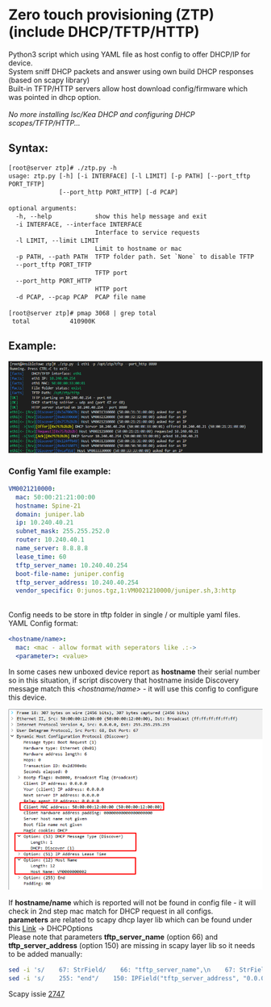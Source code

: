 # Zero touch provisioning (ZTP) (include DHCP/TFTP/HTTP)<br>
Python3 script which using YAML file as host config to offer DHCP/IP for device.<br>
System sniff DHCP packets and answer using own build DHCP responses (based on scapy library)<br>
Built-in TFTP/HTTP servers allow host download config/firmware which was pointed in dhcp option.<br>
<br>
<i>No more installing Isc/Kea DHCP and configuring DHCP scopes/TFTP/HTTP... </i> 

## Syntax:
```console
[root@server ztp]# ./ztp.py -h
usage: ztp.py [-h] [-i INTERFACE] [-l LIMIT] [-p PATH] [--port_tftp PORT_TFTP]
              [--port_http PORT_HTTP] [-d PCAP]

optional arguments:
  -h, --help            show this help message and exit
  -i INTERFACE, --interface INTERFACE
                        Interface to service requests
  -l LIMIT, --limit LIMIT
                        Limit to hostname or mac
  -p PATH, --path PATH  TFTP folder path. Set `None` to disable TFTP
  --port_tftp PORT_TFTP
                        TFTP port
  --port_http PORT_HTTP
                        HTTP port
  -d PCAP, --pcap PCAP  PCAP file name
  
[root@server ztp]# pmap 3068 | grep total
 total           410900K
```

## Example:
![Screenshot](doc/img/example_1.png)

### Config Yaml file example:
```yaml
VM0021210000:
  mac: 50:00:21:21:00:00
  hostname: Spine-21
  domain: juniper.lab
  ip: 10.240.40.21
  subnet_mask: 255.255.252.0
  router: 10.240.40.1
  name_server: 8.8.8.8
  lease_time: 60
  tftp_server_name: 10.240.40.254
  boot-file-name: juniper.config
  tftp_server_address: 10.240.40.254
  vendor_specific: 0:junos.tgz,1:VM0021210000/juniper.sh,3:http
```
<br>
Config needs to be store in tftp folder in single / or multiple yaml files.<br>
YAML Config format:<br>

```yaml
<hostname/name>:
  mac: <mac - allow format with seperators like .:->
  <parameter>: <value>
```
In some cases new unboxed device report as <b>hostname</b> their serial number so in this situation, if script discovery that hostname inside Discovery message match this <i><hostname/name></i> - it will use this config to configure this device.<br>
  
![DHCP_Discovery](doc/img/dhcp_discover.png)

If <b>hostname/name</b> which is reported will not be found in config file - it will check in 2nd step mac match for DHCP request in all configs.<br>
<b>parameters</b> are related to scapy dhcp layer lib which can be found under this [Link](https://github.com/secdev/scapy/blob/master/scapy/layers/dhcp.py) -> DHCPOptions<br>
Please note that parameters <b>tftp_server_name</b> (option 66) and <b>tftp_server_address</b> (option 150) are missing in scapy layer lib so it needs to be added manually:<br>
  
```bash
sed -i 's/    67: StrField/    66: "tftp_server_name",\n    67: StrField/g' /usr/local/lib/python3.6/site-packages/scapy/layers/dhcp.py
sed -i 's/    255: "end"/    150: IPField("tftp_server_address", "0.0.0.0"),\n    255: "end"/g' /usr/local/lib/python3.6/site-packages/scapy/layers/dhcp.py
```
Scapy issie [2747](https://github.com/secdev/scapy/issues/2747)
